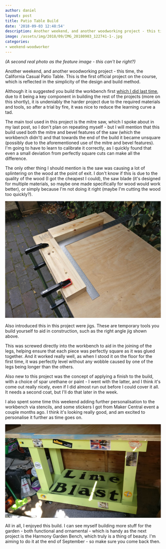 ```yaml
---
author: daniel
layout: post
title: Patio Table Build
date: '2018-09-03 12:48:54'
description: Another weekend, and another woodworking project - this time, the California Casual Patio Table. This is the first official project on the course, which is reflected in the simplicity of the design and build method.
image: /assets/img/2018/09/IMG_20180903_122741-1-.jpg
categories:
- weekend-woodworker
---
```


_(A second real photo as the feature image - this can't be right?)_

<p class="intro"><span class="dropcap">A</span>nother weekend, and another woodworking project - this time, the California Casual Patio Table. This is the first official project on the course, which is reflected in the simplicity of the design and build method.</p>

Although it is suggested you build the workbench first [which I did last time](/2018/08/21/i-built-a-workbench/), due to it being a key component in building the rest of the projects (more on this shortly), it is undeniably the harder project due to the required materials and tools, so after a trial by fire, it was nice to reduce the learning curve a tad.

The main tool used in this project is the mitre saw, which I spoke about in my last post, so I don't plan on repeating myself - but I will mention that this build used both the mitre and bevel features of the saw (which the workbench didn't) and that towards the end of the build it became unsquare (possibly due to the aforementioned use of the mitre and bevel features). I'm going to have to learn to calibrate it correctly, as I quickly found that even a small deviation from perfectly square cuts can make all the difference.

The only other thing I should mention is the saw was causing a lot of splintering on the wood at the point of exit. I don't know if this is due to the quality of the wood (I got the cheapest I could), the saw blade (it's designed for multiple materials, so maybe one made specifically for wood would work better), or simply because I'm not doing it right (maybe I'm cutting the wood too quickly?).

![IMG_20180901_130453-1-](/assets/img/2018/09/IMG_20180901_130453-1-.jpg)

Also introduced this in this project were jigs. These are temporary tools you build yourself to aid in construction, such as the right angle jig shown above.

This was screwed directly into the workbench to aid in the joining of the legs, helping ensure that each piece was perfectly square as it was glued together. And it worked really well, as when I stood it on the floor for the first time, it was perfectly level without any wobble caused by one of the legs being longer than the others.

Also new to this project was the concept of applying a finish to the build, with a choice of spar urethane or paint - I went with the latter, and I think it's come out really nicely, even if I did almost run out before I could cover it all. It needs a second coat, but I'll do that later in the week.

I also spent some time this weekend adding further personalisation to the workbench via stencils, and some stickers I got from Maker Central event a couple months ago. I think it's looking really good, and am excited to personalise it further as time goes on.

![IMG_20180903_122550-1-](/assets/img/2018/09/IMG_20180903_122550-1-.jpg)

All in all, I enjoyed this build. I can see myself building more stuff for the garden - both functional and ornamental - which is handy as the next project is the Harmony Garden Bench, which truly is a thing of beauty. I'm aiming to do it at the end of September - so make sure you come back then.
